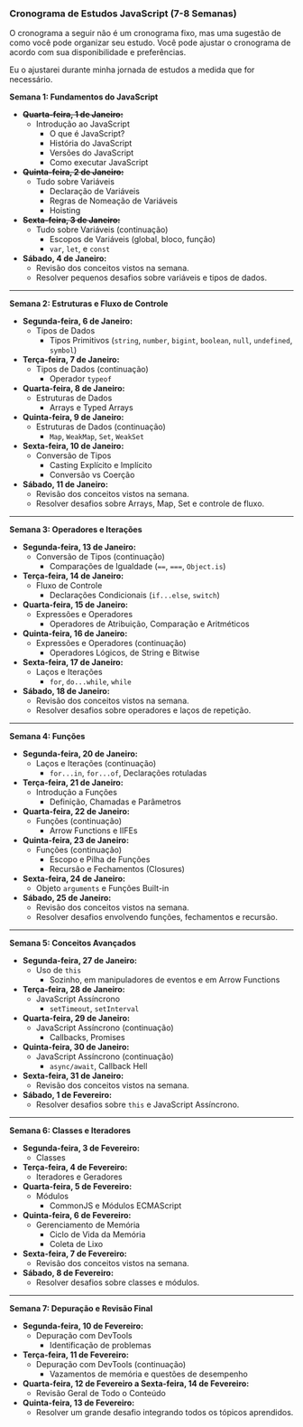 ### Cronograma de Estudos JavaScript (7-8 Semanas)

O cronograma a seguir não é um cronograma fixo, mas uma sugestão de como você pode organizar seu estudo. Você pode ajustar o cronograma de acordo com sua disponibilidade e preferências.

Eu o ajustarei durante minha jornada de estudos a medida que for necessário.

**Semana 1: Fundamentos do JavaScript**
- **~~Quarta-feira, 1 de Janeiro:~~** 
  - Introdução ao JavaScript
    - O que é JavaScript?
    - História do JavaScript
    - Versões do JavaScript
    - Como executar JavaScript
- **~~Quinta-feira, 2 de Janeiro:~~** 
  - Tudo sobre Variáveis
    - Declaração de Variáveis
    - Regras de Nomeação de Variáveis
    - Hoisting
- **~~Sexta-feira, 3 de Janeiro:~~** 
  - Tudo sobre Variáveis (continuação)
    - Escopos de Variáveis (global, bloco, função)
    - `var`, `let`, e `const`
- **Sábado, 4 de Janeiro:** 
  - Revisão dos conceitos vistos na semana.
  - Resolver pequenos desafios sobre variáveis e tipos de dados.

---

**Semana 2: Estruturas e Fluxo de Controle**
- **Segunda-feira, 6 de Janeiro:** 
  - Tipos de Dados
    - Tipos Primitivos (`string`, `number`, `bigint`, `boolean`, `null`, `undefined`, `symbol`)
- **Terça-feira, 7 de Janeiro:** 
  - Tipos de Dados (continuação)
    - Operador `typeof`
- **Quarta-feira, 8 de Janeiro:** 
  - Estruturas de Dados
    - Arrays e Typed Arrays
- **Quinta-feira, 9 de Janeiro:** 
  - Estruturas de Dados (continuação)
    - `Map`, `WeakMap`, `Set`, `WeakSet`
- **Sexta-feira, 10 de Janeiro:** 
  - Conversão de Tipos
    - Casting Explícito e Implícito
    - Conversão vs Coerção
- **Sábado, 11 de Janeiro:** 
  - Revisão dos conceitos vistos na semana.
  - Resolver desafios sobre Arrays, Map, Set e controle de fluxo.

---

**Semana 3: Operadores e Iterações**
- **Segunda-feira, 13 de Janeiro:** 
  - Conversão de Tipos (continuação)
    - Comparações de Igualdade (`==`, `===`, `Object.is`)
- **Terça-feira, 14 de Janeiro:** 
  - Fluxo de Controle
    - Declarações Condicionais (`if...else`, `switch`)
- **Quarta-feira, 15 de Janeiro:** 
  - Expressões e Operadores
    - Operadores de Atribuição, Comparação e Aritméticos
- **Quinta-feira, 16 de Janeiro:** 
  - Expressões e Operadores (continuação)
    - Operadores Lógicos, de String e Bitwise
- **Sexta-feira, 17 de Janeiro:** 
  - Laços e Iterações
    - `for`, `do...while`, `while`
- **Sábado, 18 de Janeiro:** 
  - Revisão dos conceitos vistos na semana.
  - Resolver desafios sobre operadores e laços de repetição.

---

**Semana 4: Funções**
- **Segunda-feira, 20 de Janeiro:** 
  - Laços e Iterações (continuação)
    - `for...in`, `for...of`, Declarações rotuladas
- **Terça-feira, 21 de Janeiro:** 
  - Introdução a Funções
    - Definição, Chamadas e Parâmetros
- **Quarta-feira, 22 de Janeiro:** 
  - Funções (continuação)
    - Arrow Functions e IIFEs
- **Quinta-feira, 23 de Janeiro:** 
  - Funções (continuação)
    - Escopo e Pilha de Funções
    - Recursão e Fechamentos (Closures)
- **Sexta-feira, 24 de Janeiro:** 
  - Objeto `arguments` e Funções Built-in
- **Sábado, 25 de Janeiro:** 
  - Revisão dos conceitos vistos na semana.
  - Resolver desafios envolvendo funções, fechamentos e recursão.

---

**Semana 5: Conceitos Avançados**
- **Segunda-feira, 27 de Janeiro:** 
  - Uso de `this`
    - Sozinho, em manipuladores de eventos e em Arrow Functions
- **Terça-feira, 28 de Janeiro:** 
  - JavaScript Assíncrono
    - `setTimeout`, `setInterval`
- **Quarta-feira, 29 de Janeiro:** 
  - JavaScript Assíncrono (continuação)
    - Callbacks, Promises
- **Quinta-feira, 30 de Janeiro:** 
  - JavaScript Assíncrono (continuação)
    - `async/await`, Callback Hell
- **Sexta-feira, 31 de Janeiro:** 
  - Revisão dos conceitos vistos na semana.
- **Sábado, 1 de Fevereiro:** 
  - Resolver desafios sobre `this` e JavaScript Assíncrono.

---

**Semana 6: Classes e Iteradores**
- **Segunda-feira, 3 de Fevereiro:** 
  - Classes
- **Terça-feira, 4 de Fevereiro:** 
  - Iteradores e Geradores
- **Quarta-feira, 5 de Fevereiro:** 
  - Módulos
    - CommonJS e Módulos ECMAScript
- **Quinta-feira, 6 de Fevereiro:** 
  - Gerenciamento de Memória
    - Ciclo de Vida da Memória
    - Coleta de Lixo
- **Sexta-feira, 7 de Fevereiro:** 
  - Revisão dos conceitos vistos na semana.
- **Sábado, 8 de Fevereiro:** 
  - Resolver desafios sobre classes e módulos.

---

**Semana 7: Depuração e Revisão Final**
- **Segunda-feira, 10 de Fevereiro:** 
  - Depuração com DevTools
    - Identificação de problemas
- **Terça-feira, 11 de Fevereiro:** 
  - Depuração com DevTools (continuação)
    - Vazamentos de memória e questões de desempenho
- **Quarta-feira, 12 de Fevereiro a Sexta-feira, 14 de Fevereiro:** 
  - Revisão Geral de Todo o Conteúdo
- **Quinta-feira, 13 de Fevereiro:** 
  - Resolver um grande desafio integrando todos os tópicos aprendidos.

